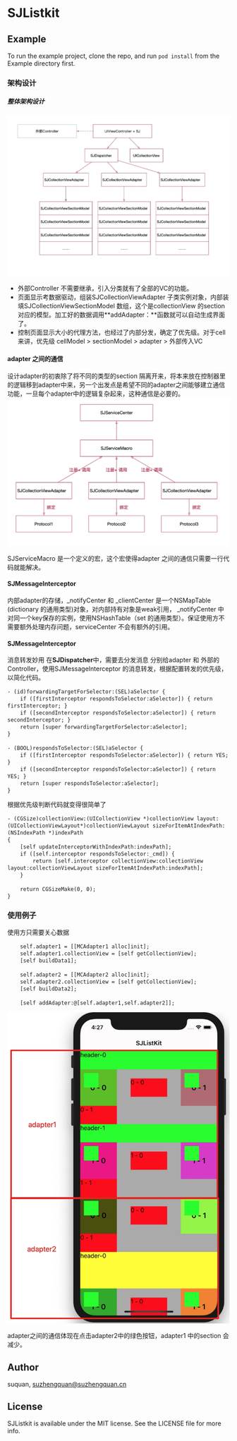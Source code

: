 # SJListkit

## Example

To run the example project, clone the repo, and run `pod install` from the Example directory first.

### 架构设计
##### 整体架构设计
![](./pics/6.jpg)
- 外部Controller 不需要继承，引入分类就有了全部的VC的功能。
- 页面显示考数据驱动，组装SJCollectionViewAdapter 子类实例对象，内部装填SJCollectionViewSectionModel 数组，这个是collectionView 的section对应的模型。加工好的数据调用**addAdapter：**函数就可以自动生成界面了。
- 控制页面显示大小的代理方法，也经过了内部分发，确定了优先级。对于cell来讲，优先级 cellModel > sectionModel >  adapter > 外部传入VC 

#### adapter 之间的通信
设计adapter的初衷除了将不同的类型的section 隔离开来，将本来放在控制器里的逻辑移到adapter中来，另一个出发点是希望不同的adapter之间能够建立通信功能，一旦每个adapter中的逻辑复杂起来，这种通信是必要的。
![](./pics/7.jpg)

SJServiceMacro 是一个定义的宏，这个宏使得adapter 之间的通信只需要一行代码就能解决。



#### SJMessageInterceptor 

内部adapter的存储，_notifyCenter 和 _clientCenter 是一个NSMapTable (dictionary 的通用类型)对象，对内部持有对象是weak引用，  _notifyCenter 中对同一个key保存的实例，使用NSHashTable（set 的通用类型）。保证使用方不需要额外处理内存问题，serviceCenter 不会有额外的引用。

#### SJMessageInterceptor 
消息转发妙用
在**SJDispatcher**中，需要去分发消息 分别给adapter 和 外部的Controller，使用SJMessageInterceptor 的消息转发，根据配置转发的优先级，以简化代码。

```
- (id)forwardingTargetForSelector:(SEL)aSelector {
    if ([firstInterceptor respondsToSelector:aSelector]) { return firstInterceptor; }
    if ([secondInterceptor respondsToSelector:aSelector]) { return secondInterceptor; }
    return [super forwardingTargetForSelector:aSelector];
}

- (BOOL)respondsToSelector:(SEL)aSelector {
    if ([firstInterceptor respondsToSelector:aSelector]) { return YES; }
    if ([secondInterceptor respondsToSelector:aSelector]) { return YES; }
    return [super respondsToSelector:aSelector];
}
```
根据优先级判断代码就变得很简单了

```
- (CGSize)collectionView:(UICollectionView *)collectionView layout:(UICollectionViewLayout*)collectionViewLayout sizeForItemAtIndexPath:(NSIndexPath *)indexPath
{
    [self updateInterceptorWithIndexPath:indexPath];
    if ([self.interceptor respondsToSelector:_cmd]) {
        return [self.interceptor collectionView:collectionView layout:collectionViewLayout sizeForItemAtIndexPath:indexPath];
    }
    
    return CGSizeMake(0, 0);
}
```

### 使用例子
使用方只需要关心数据
```
    self.adapter1 = [[MCAdapter1 alloc]init];
    self.adapter1.collectionView = [self getCollectionView];
    [self buildData1];

    self.adapter2 = [[MCAdapter2 alloc]init];
    self.adapter2.collectionView = [self getCollectionView];
    [self buildData2];

    [self addAdapter:@[self.adapter1,self.adapter2]];
```

![](./pics/8.jpg)

adapter之间的通信体现在点击adapter2中的绿色按钮，adapter1 中的section 会减少。

## Author

suquan, suzhengquan@suzhengquan.cn

## License

SJListkit is available under the MIT license. See the LICENSE file for more info.
